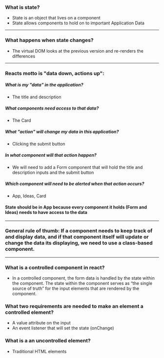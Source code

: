 ### What is state?
- State is an object that lives on a component
- State allows components to hold on to important Application Data

---

### What happens when state changes?
- The virtual DOM looks at the previous version and re-renders the differences

---

### Reacts motto is "data down, actions up":

##### What is my "data" in the application?
- The title and description

##### What components need access to that data?
- The Card

##### What "action" will change my data in this application?
- Clicking the submit button

##### In what component will that action happen?
- We will need to add a Form component that will hold the title and description inputs and the submit button

##### Which component will need to be alerted when that action occurs?
- App, Ideas, Card

#### State should be in App because every component it holds (Form and Ideas) needs to have access to the data

---

### General rule of thumb: If a component needs to keep track of and display data, and if that component itself will update or change the data its displaying, we need to use a class-based component.

---

### What is a controlled component in react?
- In a controlled component, the form data is handled by the state within the component. The state within the component serves as “the single source of truth” for the input elements that are rendered by the component.

### What two requirements are needed to make an element a controlled element?
- A value attribute on the input
- An event listener that will set the state (onChange)

### What is a an uncontrolled element?
- Traditional HTML elements